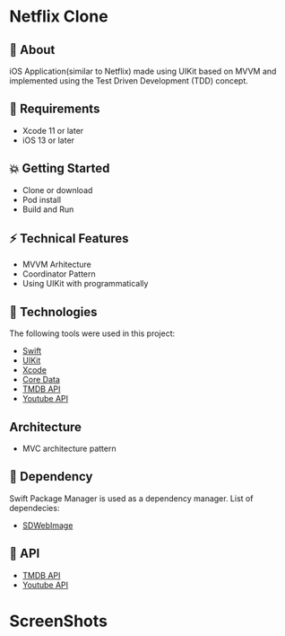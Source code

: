# Netflix Clone

## :dart: About ##

iOS Application(similar to Netflix) made using UIKit based on MVVM and implemented using the Test Driven Development (TDD) concept.


## :paperclip: Requirements ##

* Xcode 11 or later
* iOS 13 or later


## :collision: Getting Started ##

* Clone or download
* Pod install
* Build and Run


## :zap: Technical Features ##

* MVVM Arhitecture
* Coordinator Pattern
* Using UIKit with programmatically


## :rocket: Technologies ##

The following tools were used in this project:

- [Swift](https://www.swift.com/)
- [UIKit](https://developer.apple.com/documentation/uikit/)
- [Xcode](https://developer.apple.com/xcode/)
- [Core Data](https://developer.apple.com/documentation/coredata)
- [TMDB API](https://www.themoviedb.org)
- [Youtube API](https://developers.google.com/youtube/v3)


## Architecture

- MVC architecture pattern


## :wrench: Dependency ##

Swift Package Manager is used as a dependency manager. List of dependecies:

- [SDWebImage](https://github.com/SDWebImage/SDWebImage.git)


## :gun: API ##

- [TMDB API](https://developer.themoviedb.org/reference/intro/getting-started)
- [Youtube API](https://developers.google.com/youtube/v3)


# ScreenShots



